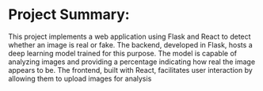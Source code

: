 # Project Summary:

This project implements a web application using Flask and React to detect whether an image is real or fake. The backend, developed in Flask, hosts a deep learning model trained for this purpose. The model is capable of analyzing images and providing a percentage indicating how real the image appears to be. The frontend, built with React, facilitates user interaction by allowing them to upload images for analysis

